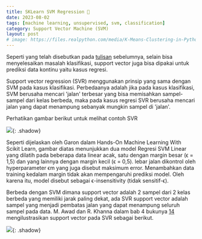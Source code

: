 ```yaml
---
title: SKLearn SVM Regression 🔢
date: 2023-08-02
tags: [machine learning, unsupervised, svm, classification]
category: Support Vector Machine (SVM)
layout: post
# image: https://files.realpython.com/media/K-Means-Clustering-in-Python_Watermarked.70101a29a2a2.jpg
---
```


Seperti yang telah disebutkan pada [tulisan]() sebelumnya, selain bisa menyelesaikan masalah klasifikasi, support vector juga bisa dipakai untuk prediksi data kontinu yaitu kasus regresi.

Support vector regression (SVR) menggunakan prinsip yang sama dengan SVM  pada kasus klasifikasi. Perbedaanya adalah jika pada kasus klasifikasi, SVM berusaha mencari 'jalan' terbesar yang bisa memisahkan sampel-sampel dari kelas berbeda, maka pada kasus regresi SVR  berusaha mencari jalan yang dapat menampung sebanyak mungkin sampel di  'jalan'.

Perhatikan gambar berikut untuk melihat contoh SVR

![](https://lh5.googleusercontent.com/5OYp_CIu7on-QJCH39VvRHs1hYTHnnoX6b2Y3Jp48kRYR5G9Q4terHU1ywGqlOb0DoTSYnAQvS_SmUKC4tj80KApp3WYsZ6QlX6DkqdPp_XkAFMe1_BDGQUYZUraY7ouEaVcxd9q){: .shadow}

Seperti dijelaskan oleh Garon dalam Hands-On Machine Learning With Scikit Learn, gambar diatas menunjukkan dua model Regresi SVM Linear yang dilatih pada beberapa data linear acak, satu dengan margin besar (ϵ = 1,5)  dan yang lainnya dengan margin kecil (ϵ = 0,5). lebar jalan dikontrol oleh hyperparameter ϵm yang juga disebut  maksimum error. Menambahkan data training kedalam margin tidak akan mempengaruhi prediksi model. Oleh karena itu, model disebut sebagai ϵ-insensitivity (tidak sensitif-ϵ).

Berbeda dengan SVM  dimana support vector adalah 2 sampel dari 2 kelas berbeda yang memiliki jarak paling dekat, ada SVR support vector adalah sampel yang menjadi pembatas jalan yang dapat menampung seluruh sampel pada data.  M. Awad dan R. Khanna dalam bab 4 bukunya [14](https://link.springer.com/chapter/10.1007/978-1-4302-5990-9_4) mengilustrasikan support vector pada SVR sebagai berikut.

![](https://lh6.googleusercontent.com/gwFeCNov7CQ16aLYkHRFgRsenRTbkqE1u8N7QPoQraRQtig6SUUc1n9byEr1IShy_qbnYjIOEGFkWkskdDUlbW1aBTNlKFqjFUMa2V1ajl7dbjJKZvIX0SKJaUykoAAAYznOAkJ9){: .shadow}

